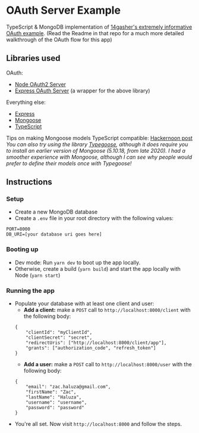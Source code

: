 # OAuth Server Example

TypeScript & MongoDB implementation of
[14gasher's extremely informative OAuth example](https://github.com/14gasher/oauth-example).
(Read the Readme in that repo for a much more detailed walkthrough of the OAuth
flow for this app)

## Libraries used

OAuth:

- [Node OAuth2 Server](https://github.com/oauthjs/node-oauth2-server)
- [Express OAuth Server](https://github.com/oauthjs/express-oauth-server) (a
  wrapper for the above library)

Everything else:

- [Express](http://expressjs.com/)
- [Mongoose](https://mongoosejs.com/)
- [TypeScript](https://www.typescriptlang.org/)

Tips on making Mongoose models TypeScript compatible:
[Hackernoon post](https://hackernoon.com/how-to-link-mongoose-and-typescript-for-a-single-source-of-truth-94o3uqc)
_You can also try using the library
[Typegoose](https://www.npmjs.com/package/@typegoose/typegoose), although it
does require you to install an earlier version of Mongoose (5.10.18, from late
2020). I had a smoother experience with Mongoose, although I can see why people
would prefer to define their models once with Typegoose!_

## Instructions

### Setup

- Create a new MongoDB database
- Create a `.env` file in your root directory with the following values:

```
PORT=8000
DB_URI=[your database uri goes here]
```

### Booting up

- Dev mode: Run `yarn dev` to boot up the app locally.
- Otherwise, create a build (`yarn build`) and start the app locally with Node
  (`yarn start`)

### Running the app

- Populate your database with at least one client and user:
  - **Add a client:** make a `POST` call to `http://localhost:8000/client` with
    the following body:
  ```
  {
      "clientId": "myClientId",
      "clientSecret": "secret",
      "redirectUris": ["http://localhost:8000/client/app"],
      "grants": ["authorization_code", "refresh_token"]
  }
  ```
  - **Add a user:** make a `POST` call to `http://localhost:8000/user` with the
    following body:
  ```
  {
      "email": "zac.haluza@gmail.com",
      "firstName": "Zac",
      "lastName": "Haluza",
      "username": "username",
      "password": "password"
  }
  ```
- You're all set. Now visit `http://localhost:8000` and follow the steps.
